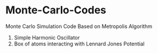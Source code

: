 # Monte-Carlo-Codes
Monte Carlo Simulation Code 
Based on Metropolis Algorithm
1. Simple Harmonic Oscillator
2. Box of atoms interacting with Lennard Jones Potential

